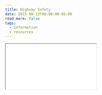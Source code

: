 ```yaml
---
title: Highway Safety
date: 2015-08-13T00:00:00-05:00
read_more: false
tags:
  - information
  - resources
---
```

<iframe src="/static/img/pdf/highway_safety.pdf"></iframe>
